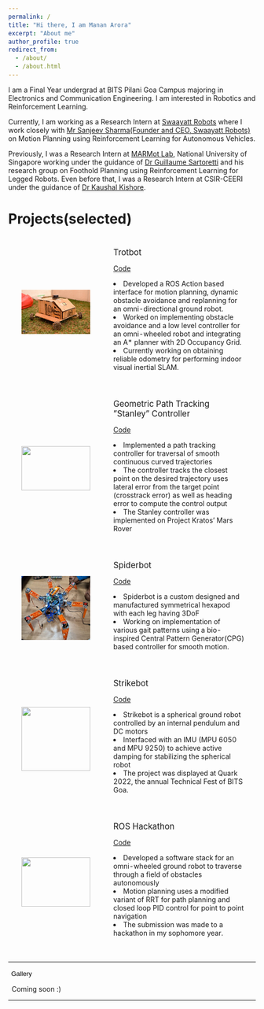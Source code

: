 ```yaml
---
permalink: /
title: "Hi there, I am Manan Arora"
excerpt: "About me"
author_profile: true
redirect_from: 
  - /about/
  - /about.html
---
```


I am a Final Year undergrad at BITS Pilani Goa Campus majoring in Electronics and Communication Engineering. I am interested in Robotics and Reinforcement Learning.

Currently, I am working as a Research Intern at [Swaayatt Robots](https://www.swaayattrobots.com/) where I work closely with [Mr Sanjeev Sharma(Founder and CEO, Swaayatt Robots)](https://www.swaayattrobots.com/) on Motion Planning using Reinforcement Learning for Autonomous Vehicles.

Previously, I was a Research Intern at [MARMot Lab](https://www.marmotlab.org/), National University of Singapore working under the guidance of [Dr Guillaume Sartoretti](https://www.marmotlab.org/bio.html) and his research group on Foothold Planning using Reinforcement Learning for Legged Robots. Even before that, I was a Research Intern at CSIR-CEERI under the guidance of [Dr Kaushal Kishore](https://www.ceeri.res.in/profiles/kaushal-kishore/).


# Projects(selected)

<table style="width:100%;border:0pxborder-spacing:0px;border-collapse:separate;margin-right:auto;margin-left:auto;">
<tbody>

  <tr>
      <td style="padding:25px;width:25%;vertical-align:middle">
        <div class="one">
            <img src='images/Trotbot_quark.jpg' alt="" width="140" height="90">
        </div>
    </td>
    <td style="padding:20px;width:75%;vertical-align:top">
        <papertitle><big>Trotbot</papertitle>
        </big>
        <br>
        <p>
            <a href="https://github.com/ERC-BPGC/RAIN"
                alt="Github repository for this project">Code</a>
</p>
<li>Developed a ROS Action based interface for motion planning, dynamic obstacle avoidance and replanning for an omni-directional ground robot. </li>
<li>Worked on implementing obstacle avoidance and a low level controller for an omni-wheeled robot and integrating an A* planner with 2D Occupancy Grid. </li>
<li>Currently working on obtaining reliable odometry for performing indoor visual inertial SLAM.</li>
</p>
</td>
</tr>

<tr>
<td style="padding:25px;width:25%;vertical-align:middle">
<div class="one">
    <img src='images/stanley.jpg' alt="" width="140" height="90">
</div>
</td>
<td style="padding:20px;width:75%;vertical-align:top">
<papertitle><big>Geometric Path Tracking ”Stanley” Controller</papertitle>
</big>
<br>
<p>
<p>
    <a href="https://github.com/Atharva-05/stanley_control" target="_blank"
        alt="Github repository for this project">Code</a>
</p>
<li>Implemented a path tracking controller for traversal of smooth continuous curved trajectories</li>
<li>The controller tracks the closest point on the desired trajectory uses lateral error from the target point (crosstrack error) as well as heading error to compute the control output
</li>
<li>The Stanley controller was implemented on Project Kratos’ Mars Rover
</li>
</p>
</td>
</tr>

<tr>
<td style="padding:25px;width:25%;vertical-align:middle">
<div class="one">
    <img src='images/spiderbot.jpeg' alt="" width="140" height="130">
</div>
</td>
<td style="padding:20px;width:75%;vertical-align:top">
<papertitle><big>Spiderbot</papertitle></big>
<br>
<p>
    <a href="https://github.com/Atharva-05/SpiderBot"
        alt="Github repository for this project">Code</a>
</p>
<p>
    <li>Spiderbot is a custom designed and manufactured symmetrical hexapod with each leg having 3DoF</li>
    <li>Working on implementation of various gait patterns using a bio-inspired Central Pattern Generator(CPG) based controller for smooth motion.</li>
</p>
</td>
</tr>

<tr>
<td style="padding:25px;width:25%;vertical-align:middle">
<div class="one">
    <img src='images/strikebot.jpeg' alt="" width="140" height="130">
</div>
</td>
<td style="padding:20px;width:75%;vertical-align:top">
<papertitle><big>Strikebot</papertitle></big>
<br>
<p>
    <a href="https://github.com/Atharva-05/strikeBot"
        alt="Github repository for this project">Code</a>
</p>
<p>
    <li>Strikebot is a spherical ground robot controlled by an internal pendulum and DC motors</li>
    <li>Interfaced with an IMU (MPU 6050 and MPU 9250) to achieve active damping for stabilizing the spherical robot</li>
    <li>The project was displayed at Quark 2022, the annual Technical Fest of BITS Goa.</li>
</p>
</td>
</tr>

<tr>
<td style="padding:25px;width:25%;vertical-align:middle">
<div class="one">
    <img src='images/hackathon.gif' alt="" width="140" height="100">
</div>
</td>
<td style="padding:20px;width:75%;vertical-align:top">
<papertitle><big>ROS Hackathon</papertitle></big>
<br>
<p>
    <a href="https://github.com/Atharva-05/ERC-Hackathon-2021"
        alt="Github repository for this project">Code</a>
</p>
<p>
    <li>Developed a software stack for an omni-wheeled ground robot to traverse through a field of obstacles autonomously</li>
    <li>Motion planning uses a modified variant of RRT for path planning and closed loop PID control for point to point navigation</li>
    <li>The submission was made to a hackathon in my sophomore year.</li>
</p>
</td>
</tr>

</tbody>
</table>
</div>
<hr class="soft">

</td>
</tr>
<tr>
    <td>
        <button style="border:0px transparent; background-color: transparent;outline:none;" type="button"
            class="collapsible" data-toggle="collapse" data-target="#content-media" id="media">
            <heading>Gallery</heading>
        </button>
        <br>
        <p>&ensp;Coming soon :)</p>
        <hr class="soft">
    </td>
    
</tr>

